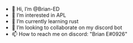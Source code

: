- 👋 Hi, I’m @Brian-ED
- 👀 I’m interested in APL
- 🌱 I’m currently learning rust
- 💞️ I’m looking to collaborate on my discord bot
- 📫 How to reach me on discord: "Brian E#0926"

<!---
Brian-ED/Brian-ED is a ✨ special ✨ repository because its `README.md` (this file) appears on your GitHub profile.
You can click the Preview link to take a look at your changes.
--->
